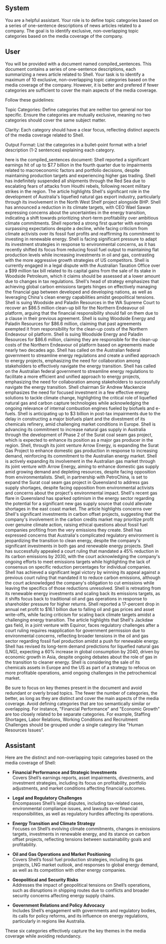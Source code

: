 ## System

You are a helpful assistant. Your role is to define topic categories based on a series of one-sentence descriptions of news articles related to a company. The goal is to identify exclusive, non-overlapping topic categories based on the media coverage of the company.

## User


You will be provided with a document named compiled_sentences. This document contains a series of one-sentence descriptions, each summarizing a news article related to Shell. Your task is to identify a maximum of 10 exclusive, non-overlapping topic categories based on the media coverage of the company. However, it is better and prefered if fewer categories are sufficient to cover the main aspects of the media coverage.

Follow these guidelines:

Topic Categories: Define categories that are neither too general nor too specific. Ensure the categories are mutually exclusive, meaning no two categories should cover the same subject matter.

Clarity: Each category should have a clear focus, reflecting distinct aspects of the media coverage related to Shell.

Output Format: List the categories in a bullet-point format with a brief description (1-2 sentences) explaining each category.

here is the compiled_sentences document: Shell reported a significant earnings hit of up to $7.7 billion in the fourth quarter due to impairments related to macroeconomic factors and portfolio decisions, despite maintaining production targets and experiencing higher gas trading.
Shell has indefinitely suspended all shipments through the Red Sea due to escalating fears of attacks from Houthi rebels, following recent military strikes in the region.
The article highlights Shell's significant role in the development of Australia's liquefied natural gas export industry, particularly through its involvement in the North West Shelf project alongside BHP.
Shell has announced a reduction in its climate targets, with CEO Wael Sawan expressing concerns about the uncertainties in the energy transition, indicating a shift towards prioritizing short-term profitability over ambitious climate commitments.
Shell reported a strong first quarter with earnings surpassing expectations despite a decline, while facing criticism from climate activists over its fossil fuel profits and reaffirming its commitment to investing in renewable energy.
Shell is facing significant pressure to adapt its investment strategies in response to environmental concerns, as it has recently shifted its focus from reducing fossil fuel output to maintaining flat production levels while increasing investments in oil and gas, contrasting with the more aggressive growth strategies of US competitors.
Shell is currently engaged in a legal dispute with the Australian Taxation Office over a $99 million tax bill related to its capital gains from the sale of its stake in Woodside Petroleum, which it claims should be assessed at a lower amount due to changes in tax regulations.
Shell's head of strategy emphasizes that achieving global carbon emissions targets hinges on effectively managing the financial gap between developed and developing nations, as well as leveraging China's clean energy capabilities amidst geopolitical tensions.
Shell is suing Woodside and Paladin Resources in the WA Supreme Court to recover an $86.5 million clean-up bill for the Northern Endeavour oil platform, arguing that the financial responsibility should fall on them due to a clause in their previous agreement.
Shell is suing Woodside Energy and Paladin Resources for $86.6 million, claiming that past agreements exempted it from responsibility for the clean-up costs of the Northern Endeavour oil platform.
Shell is suing Woodside Energy and Paladin Resources for $86.6 million, claiming they are responsible for the clean-up costs of the Northern Endeavour oil platform based on agreements made nearly two decades ago.
Shell has called on the Australian federal government to streamline energy regulations and create a unified approach to energy projects, emphasizing the need for collaboration among stakeholders to effectively navigate the energy transition.
Shell has called on the Australian federal government to streamline energy regulations to facilitate a more efficient and unified approach to energy projects, emphasizing the need for collaboration among stakeholders to successfully navigate the energy transition.
Shell chairman Sir Andrew Mackenzie emphasizes the need for focused investment in a few effective energy solutions to tackle climate change, highlighting the critical role of liquefied natural gas and carbon capture technologies while acknowledging the ongoing relevance of internal combustion engines fueled by biofuels and e-fuels.
Shell is anticipating up to $3 billion in post-tax impairments due to the delay in constructing a major biofuels plant and the divestment of its chemicals refinery, amid challenging market conditions in Europe.
Shell is advancing its commitment to increase natural gas supply in Australia through the development of Phase 2 of the Surat coal seam gas project, which is expected to enhance its position as a major gas producer in the region.
Shell, through its joint venture Arrow Energy, is expanding the Surat Gas Project to enhance domestic gas production in response to increasing demand, reinforcing its commitment to the Australian energy market.
Shell is actively expanding its involvement in the Australian gas market through its joint venture with Arrow Energy, aiming to enhance domestic gas supply amid growing demand and depleting resources, despite facing opposition from environmentalists.
Shell, in partnership with PetroChina, is set to expand the Surat coal seam gas project in Queensland to address gas supply shortages, despite facing opposition from environmental activists and concerns about the project's environmental impact.
Shell's recent gas flare in Queensland has sparked optimism in the energy sector regarding the potential for a significant new gas supply source that could alleviate shortages in the east coast market.
The article highlights concerns over Shell's significant investments in carbon offset projects, suggesting that the company's involvement in the carbon credits market may prioritize profit over genuine climate action, raising ethical questions about fossil fuel companies profiting from the very emissions they create.
Shell has expressed concerns that Australia's complicated regulatory environment is jeopardizing the transition to clean energy, despite the company's significant investments in both gas and renewable energy projects.
Shell has successfully appealed a court ruling that mandated a 45% reduction in its carbon emissions by 2030, with the court acknowledging the company's ongoing efforts to meet emissions targets while highlighting the lack of consensus on specific reduction percentages for individual companies.
Shell has achieved a significant legal victory by winning its appeal against a previous court ruling that mandated it to reduce carbon emissions, although the court acknowledged the company's obligation to cut emissions while leaving the specifics of those reductions unresolved.
Shell is retreating from its renewable energy investments and scaling back its emissions targets, as it shifts focus back to traditional oil and gas operations in response to shareholder pressure for higher returns.
Shell reported a 17-percent drop in annual net profit to $16.1 billion due to falling oil and gas prices and asset write-offs, while facing criticism for scaling back climate targets amidst a challenging energy transition.
The article highlights that Shell's Jackdaw gas field, in a joint venture with Equinor, faces regulatory challenges after a court ruling requires reapplication for government permission due to environmental concerns, reflecting broader tensions in the oil and gas sector regarding fossil fuel production amidst a push for renewable energy.
Shell has revised its long-term demand predictions for liquefied natural gas (LNG), expecting a 60% increase in global consumption by 2040, driven by economic growth in Asia, despite ongoing debates about the role of gas in the transition to cleaner energy.
Shell is considering the sale of its chemicals assets in Europe and the US as part of a strategy to refocus on more profitable operations, amid ongoing challenges in the petrochemical market.


Be sure to focus on key themes present in the document and avoid redundant or overly broad topics. The fewer the number of categories, the better, as long as they are distinct and cover the main aspects of the media coverage.
Avoid defining categories that are too semantically similar or overlapping. For instance, "Financial Performance" and "Economic Growth" are too closely related to be separate categories. For example, Staffing Shortages, Labor Relations, Working Conditions and Recruitment Challenges should be grouped under a single category like "Human Resources Issues".
        

## Assistant

Here are the distinct and non-overlapping topic categories based on the media coverage of Shell:

- **Financial Performance and Strategic Investments**  
  Covers Shell’s earnings reports, asset impairments, divestments, and investment strategies, including its focus on profitability, portfolio adjustments, and market conditions affecting financial outcomes.

- **Legal and Regulatory Challenges**  
  Encompasses Shell’s legal disputes, including tax-related cases, environmental compliance issues, and lawsuits over financial responsibilities, as well as regulatory hurdles affecting its operations.

- **Energy Transition and Climate Strategy**  
  Focuses on Shell’s evolving climate commitments, changes in emissions targets, investments in renewable energy, and its stance on carbon offset projects, reflecting tensions between sustainability goals and profitability.

- **Oil and Gas Operations and Market Positioning**  
  Covers Shell’s fossil fuel production strategies, including its gas projects, LNG market outlook, and responses to global energy demand, as well as its competition with other energy companies.

- **Geopolitical and Security Risks**  
  Addresses the impact of geopolitical tensions on Shell’s operations, such as disruptions in shipping routes due to conflicts and broader security concerns affecting energy supply chains.

- **Government Relations and Policy Advocacy**  
  Includes Shell’s engagement with governments and regulatory bodies, its calls for policy reforms, and its influence on energy regulations, particularly in regions like Australia.

These six categories effectively capture the key themes in the media coverage while avoiding redundancy.

